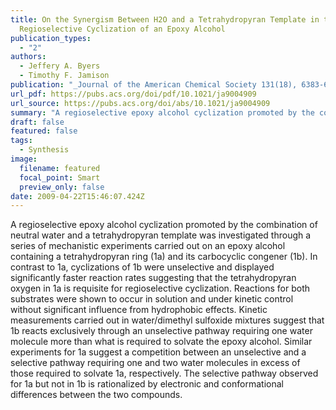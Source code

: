```yaml
---
title: On the Synergism Between H2O and a Tetrahydropyran Template in the
  Regioselective Cyclization of an Epoxy Alcohol
publication_types:
  - "2"
authors:
  - Jeffery A. Byers
  - Timothy F. Jamison
publication: "_Journal of the American Chemical Society 131(18), 6383-6385_, DOI: 10.1021/ja9004909"
url_pdf: https://pubs.acs.org/doi/pdf/10.1021/ja9004909
url_source: https://pubs.acs.org/doi/abs/10.1021/ja9004909
summary: "A regioselective epoxy alcohol cyclization promoted by the combination of neutral water and a tetrahydropyran template was investigated through a series of mechanistic experiments carried out on an epoxy alcohol containing a tetrahydropyran ring (1a) and its carbocyclic congener (1b). In contrast to 1a, cyclizations of 1b were unselective and displayed significantly faster reaction rates suggesting that the tetrahydropyran oxygen in 1a is requisite for regioselective cyclization. Reactions for both substrates were shown to occur in solution and under kinetic control without significant influence from hydrophobic effects. Kinetic measurements carried out in water/dimethyl sulfoxide mixtures suggest that 1b reacts exclusively through an unselective pathway requiring one water molecule more than what is required to solvate the epoxy alcohol. Similar experiments for 1a suggest a competition between an unselective and a selective pathway requiring one and two water molecules in excess of those required to solvate 1a, respectively. The selective pathway observed for 1a but not in 1b is rationalized by electronic and conformational differences between the two compounds."
draft: false
featured: false
tags:
  - Synthesis
image:
  filename: featured
  focal_point: Smart
  preview_only: false
date: 2009-04-22T15:46:07.424Z
---
```

  A regioselective epoxy alcohol cyclization promoted by the combination of neutral water and a tetrahydropyran template was investigated through a series of mechanistic experiments carried out on an epoxy alcohol containing a tetrahydropyran ring (1a) and its carbocyclic congener (1b). In contrast to 1a, cyclizations of 1b were unselective and displayed significantly faster reaction rates suggesting that the tetrahydropyran oxygen in 1a is requisite for regioselective cyclization. Reactions for both substrates were shown to occur in solution and under kinetic control without significant influence from hydrophobic effects. Kinetic measurements carried out in water/dimethyl sulfoxide mixtures suggest that 1b reacts exclusively through an unselective pathway requiring one water molecule more than what is required to solvate the epoxy alcohol. Similar experiments for 1a suggest a competition between an unselective and a selective pathway requiring one and two water molecules in excess of those required to solvate 1a, respectively. The selective pathway observed for 1a but not in 1b is rationalized by electronic and conformational differences between the two compounds.
